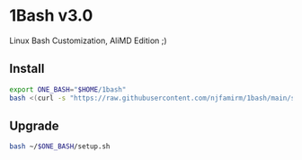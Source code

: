 # 1Bash v3.0

Linux Bash Customization, AliMD Edition ;)

## Install

```bash
export ONE_BASH="$HOME/1bash"
bash <(curl -s "https://raw.githubusercontent.com/njfamirm/1bash/main/setup.sh")
```

## Upgrade

```bash
bash ~/$ONE_BASH/setup.sh
```
